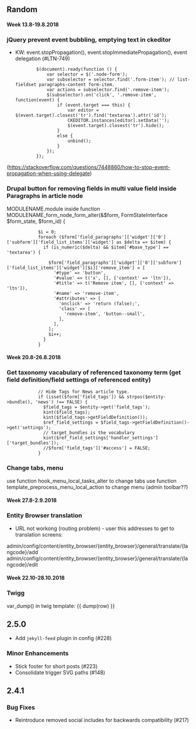 
## Random

#### Week 13.8-19.8.2018
### jQuery prevent event bubbling, emptying text in ckeditor 

  * KW: event.stopPropagation(), event.stopImmediatePropagation(), event delegation (#LTN-749)


                $(document).ready(function () {
                    var selector = $('.node-form');
                    var subselector = selector.find('.form-item'); // list-fieldset paragraphs-content form-item.
                    var actions = subselector.find('.remove-item');
                    $(subselector).on('click', '.remove-item', function(event) {
                        if (event.target === this) {
                            var editor = $(event.target).closest('tr').find('textarea').attr('id');
                            CKEDITOR.instances[editor].setData('');
                            $(event.target).closest('tr').hide();
                        }
                        else {
                            unbind();
                        }
                    });
                });

(https://stackoverflow.com/questions/7448860/how-to-stop-event-propagation-when-using-delegate)                


### Drupal button for removing fields in multi value field inside Paragraphs in article node

MODULENAME.module inside function MODULENAME_form_node_form_alter(&$form, FormStateInterface $form_state, $form_id) {

                $i = 0;
                foreach ($form['field_paragraphs']['widget']['0']['subform']['field_list_items']['widget'] as $delta => $item) {
                  if (is_numeric($delta) && $item['#base_type'] == 'textarea') {

                    $form['field_paragraphs']['widget']['0']['subform']['field_list_items']['widget'][$i]['remove_item'] = [
                      '#type' => 'button',
                      '#value' => t('x', [], ['context' => 'ltn']),
                      '#title' => t('Remove item', [], ['context' => 'ltn']),
                      '#name' => 'remove-item',
                      '#attributes' => [
                        'onclick' => 'return (false);',
                        'class' => [
                          'remove-item', 'button--small',
                        ],
                      ],
                    ];
                    $i++;
                  }
                }

#### Week 20.8-26.8.2018

### Get taxonomy vacabulary of referenced taxonomy term (get field definition/field settings of referenced entity)

                // Hide Tags for News article type.
                if (isset($form['field_tags']) && strpos($entity->bundle(), 'news') !== FALSE) {
                  $field_tags = $entity->get('field_tags');
                  kint($field_tags);
                  kint($field_tags->getFieldDefinition());
                  $ref_field_settings = $field_tags->getFieldDefinition()->get('settings');
                  // target_bundles is the vocabulary
                  kint($ref_field_settings['handler_settings']['target_bundles']);
                  //$form['field_tags']['#access'] = FALSE;
                }



### Change tabs, menu

use function hook_menu_local_tasks_alter to change tabs
use function template_preprocess_menu_local_action to change menu (admin toolbar??)


#### Week 27.8-2.9.2018

### Entity Browser translation

* URL not workong (routing problem) - user this addresses to get to translation screens:

admin/config/content/entity_browser/{entity_browser}/general/translate/{langcode}/add
admin/config/content/entity_browser/{entity_browser}/general/translate/{langcode}/edit

#### Week 22.10-28.10.2018

### Twigg

var_dump() in twig template:  {{ dump(row) }}



## 2.5.0

  * Add `jekyll-feed` plugin in config (#228)

### Minor Enhancements

  * Stick footer for short posts (#223)
  * Consolidate trigger SVG paths (#148)

## 2.4.1

### Bug Fixes

  * Reintroduce removed social includes for backwards compatibility (#217)
